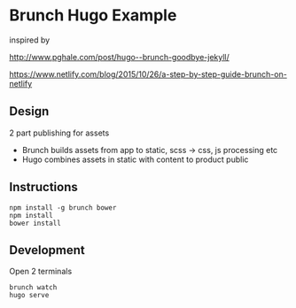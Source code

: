 # Brunch Hugo Example

inspired by 

http://www.pghale.com/post/hugo--brunch-goodbye-jekyll/

https://www.netlify.com/blog/2015/10/26/a-step-by-step-guide-brunch-on-netlify

## Design

2 part publishing for assets

* Brunch builds assets from app to static, scss -> css, js processing etc
* Hugo combines assets in static with content to product public


## Instructions

```
npm install -g brunch bower
npm install
bower install

```

## Development

Open 2 terminals
```
brunch watch
hugo serve
```
